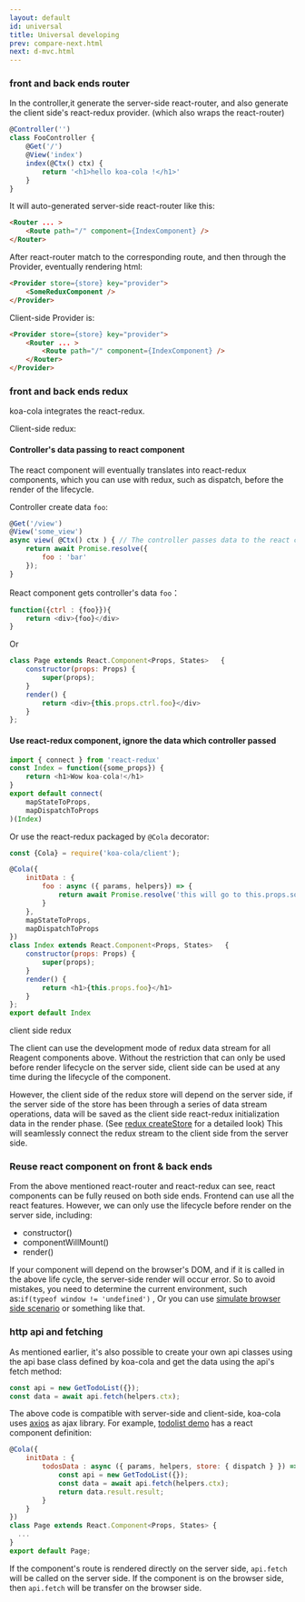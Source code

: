 ```yaml
---
layout: default
id: universal
title: Universal developing
prev: compare-next.html
next: d-mvc.html
---
```


<!-- ### 前后端router -->
### front and back ends router

<!-- 通过controller生成server端的react-router，并且也生成client端的react-redux的Provider(里面还是封装了react-router) -->
In the controller,it generate the server-side react-router, and also generate the client side's react-redux provider. (which also wraps the react-router)

```javascript
@Controller('') 
class FooController {
    @Get('/')
    @View('index')
    index(@Ctx() ctx) {
        return '<h1>hello koa-cola !</h1>'
    }
}
```
<!-- 自动生成的server端的react-router: -->
It will auto-generated server-side react-router like this:

```html
<Router ... >
    <Route path="/" component={IndexComponent} />
</Router>
```

<!-- 通过react-router的match到对应的route后，再通过Provider，最终渲染出html： -->
After react-router match to the corresponding route, and then through the Provider, eventually rendering html:

```html
<Provider store={store} key="provider">
    <SomeReduxComponent />
</Provider>
```


<!-- client端Provider则是: -->
Client-side Provider is:

```html
<Provider store={store} key="provider">
    <Router ... >
        <Route path="/" component={IndexComponent} />
    </Router>
</Provider>
```

<!-- ### 前后端redux -->
### front and back ends redux

koa-cola integrates the react-redux.

Client-side redux:

<!-- #### controller 返回 props + 普通 react 组件 -->
#### Controller's data passing to react component

<!-- react组件最终会转换成react-redux组件，在生命周期的render之前，你可以使用redux比如dispatch。 -->
The react component will eventually translates into react-redux components, which you can use with redux, such as dispatch, before the render of the lifecycle.

Controller create data `foo`:

```javascript
@Get('/view')
@View('some_view')
async view( @Ctx() ctx ) { // The controller passes data to the react component's props.ctrl
    return await Promise.resolve({
        foo : 'bar'
    });
} 
```

React component gets controller's data `foo`：

```javascript
function({ctrl : {foo}}){
    return <div>{foo}</div>
}
```

Or 

```javascript
class Page extends React.Component<Props, States>   {
    constructor(props: Props) {
        super(props);
    }
    render() {
        return <div>{this.props.ctrl.foo}</div>
    }
};
```

<!-- #### 使用react-redux组件，但是无法获得controller返回的props -->
#### Use react-redux component, ignore the data which controller passed

```javascript
import { connect } from 'react-redux'
const Index = function({some_props}) {
    return <h1>Wow koa-cola!</h1>
}
export default connect(
    mapStateToProps,
    mapDispatchToProps
)(Index)
```

<!-- 或者是经过Cola装饰器封装的react-redux: -->
Or use the react-redux packaged by `@Cola` decorator:

```javascript
const {Cola} = require('koa-cola/client');

@Cola({
    initData : {
        foo : async ({ params, helpers}) => {
            return await Promise.resolve('this will go to this.props.some_props')
        }
    },
    mapStateToProps,
    mapDispatchToProps
})
class Index extends React.Component<Props, States>   {
    constructor(props: Props) {
        super(props);
    }
    render() {
        return <h1>{this.props.foo}</h1>
    }
};
export default Index
```

<!-- client端的redux -->
client side redux

<!-- 在client可以使用 上面所有形式的 react组件 的redux数据流开发模式，并且没有server端只能在render前使用的限制，可以在组件的生命周期任何时候使用。 -->
The client can use the development mode of redux data stream for all Reagent components above.
Without the restriction that can only be used before render lifecycle on the server side, client side can be used at any time during the lifecycle of the component.

<!-- 但是client端的redux store会依赖server端， 如果server端的store已经经过一系列的数据流操作，那么将会在render阶段之前的数据保存起来，作为client端react-redux的初始化数据（详细查看[redux的createStore](http://redux.js.org/docs/api/createStore.html)），这样就可以完美地将redux数据流从server端无缝衔接到client端。 -->
However, the client side of the redux store will depend on the server side, if the server side of the store has been through a series of data stream operations, 
data will be saved as the client side react-redux initialization data in the render phase. (See [redux createStore](http://redux.js.org/docs/api/createStore.html) for a detailed look)
This will seamlessly connect the redux stream to the client side from the server side.

### Reuse react component on front & back ends

<!-- 从前面react-router和react-redux可以看到react组件是可以完全前后端复用，在前端可以使用react所有功能，但是在server端只能使用render之前的生命周期，包括： -->
From the above mentioned react-router and react-redux can see, react components can be fully reused on both side ends. Frontend can use all the react features.
However, we can only use the lifecycle before render on the server side, including:

* constructor()
* componentWillMount()
* render()

<!-- 如果你的组件会依赖浏览器的dom，如果是在以上生命周期里面调用，则在server端渲染时出错，所以避免出错，你需要判断当前环境，比如：`if(typeof window != 'undefined')`，或者你可以使用这个类似[模拟浏览器端方案](https://github.com/airbnb/enzyme/blob/master/docs/guides/jsdom.md)。 -->
If your component will depend on the browser's DOM, and if it is called in the above life cycle, the server-side render will occur error. So to avoid mistakes, you need to determine the current environment, such as:`if(typeof window != 'undefined')` , Or you can use [simulate browser side scenario](https://github.com/airbnb/enzyme/blob/master/docs/guides/jsdom.md) or something like that.

<!-- ### http api和请求fetch -->
### http api and fetching

<!-- 在前面介绍，也说到过可以使用koa-cola定义的api基类来创建自己的api类，并使用api的fetch方法获取数据： -->
As mentioned earlier, it's also possible to create your own api classes using the api base class defined by koa-cola and get the data using the api's fetch method:

```javascript
const api = new GetTodoList({});
const data = await api.fetch(helpers.ctx);
```

<!-- 上面代码可以兼容服务器端和客户端，ajax库使用了[axios](https://github.com/mzabriskie/axios)，比如 [todolist demo](https://github.com/koa-cola/todolist) 有个react组件定义： -->
The above code is compatible with server-side and client-side, koa-cola uses [axios](https://github.com/mzabriskie/axios) as ajax library.
For example, [todolist demo](https://github.com/koa-cola/todolist) has a react component definition:

```javascript
@Cola({
    initData : {
        todosData : async ({ params, helpers, store: { dispatch } }) => {
            const api = new GetTodoList({});
            const data = await api.fetch(helpers.ctx);
            return data.result.result;
        }
    }
})
class Page extends React.Component<Props, States> {
  ...
}
export default Page;
```
<!-- 如果该组件的路由是服务器端直接渲染，则`api.fetch`会在服务器端调用，如果该组件是在浏览器端的`<Link>`跳转，则`api.fetch`会在浏览器端调用。 -->
If the component's route is rendered directly on the server side, `api.fetch` will be called on the server side. If the component is on the browser side, then `api.fetch` will be transfer on the browser side.